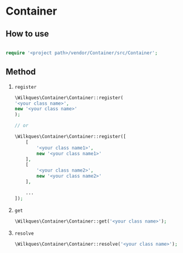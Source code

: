 # Container

## How to use

```php

require '<project path>/vendor/Container/src/Container';
```

## Method

1. `register`

	```php
	\Wilkques\Container\Container::register(
	'<your class name>',
	new '<your class name>'
	);

	// or

	\Wilkques\Container\Container::register([
		[
			'<your class name1>',
			new '<your class name1>'
		],
		[
			'<your class name2>',
			new '<your class name2>'
		],

		...
	]);
	```

1. `get`

	```php
	\Wilkques\Container\Container::get('<your class name>');
	```

1. `resolve`

	```php
	\Wilkques\Container\Container::resolve('<your class name>');
	```
